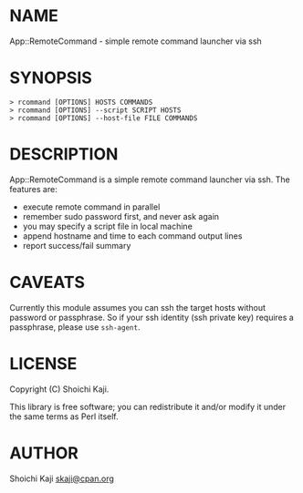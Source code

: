 # NAME

App::RemoteCommand - simple remote command launcher via ssh

# SYNOPSIS

    > rcommand [OPTIONS] HOSTS COMMANDS
    > rcommand [OPTIONS] --script SCRIPT HOSTS
    > rcommand [OPTIONS] --host-file FILE COMMANDS

# DESCRIPTION

App::RemoteCommand is a simple remote command launcher via ssh. The features are:

- execute remote command in parallel
- remember sudo password first, and never ask again
- you may specify a script file in local machine
- append hostname and time to each command output lines
- report success/fail summary

# CAVEATS

Currently this module assumes you can ssh the target hosts
without password or passphrase.
So if your ssh identity (ssh private key) requires a passphrase,
please use `ssh-agent`.

# LICENSE

Copyright (C) Shoichi Kaji.

This library is free software; you can redistribute it and/or modify it under the same terms as Perl itself.

# AUTHOR

Shoichi Kaji <skaji@cpan.org>
